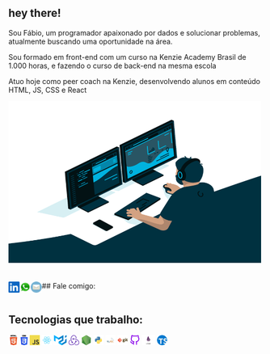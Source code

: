 ## hey there!
  <div style={"display:flex;flex-direction:row;"}>
       <div>
          <p>Sou Fábio, um programador apaixonado por dados e solucionar problemas, atualmente buscando uma oportunidade na área.</p>
          <p> Sou formado em front-end com um curso na Kenzie Academy Brasil de 1.000 horas, e fazendo o curso de back-end na mesma escola</p>
          <p>Atuo hoje como peer coach na Kenzie, desenvolvendo alunos em conteúdo HTML, JS, CSS e React</p>
        </div>
    <img alt="GIF" src="https://raw.githubusercontent.com/fabiojcp/pics/main/code.gif" width="500" height="320" />
  </div>
</br>
</br>
## Fale comigo:
<a href="https://www.linkedin.com/in/f%C3%A1bio-casanova-baa818237/" target="_blank">
  <img align="left" alt="Fabio LinkedIN" width="22px" src="https://raw.githubusercontent.com/fabiojcp/pics/main/linkedin.svg" />
</a>
<a href="https://api.whatsapp.com/send?phone=+55+5511930151064&text=Ol%C3%A1!%20Vi%20seu%20portif%C3%B3lio%20na%20internet%20e%20quero%20conhecer%20seus%20servi%C3%A7os">
  <img align="left" alt="Fabio WhatsApp" width="22px" color="green" src="https://raw.githubusercontent.com/fabiojcp/pics/main/whatsapp-logo-icone.png" />
</a>
<a href="mailto:fabiojcp88@gmail.com">
  <img align="left" alt="Abhishek Naidu | Twitter" width="22px" src="https://raw.githubusercontent.com/fabiojcp/pics/main/Circle-icons-mail.svg.png" />
</a>
</br></br>

## Tecnologias que trabalho:

<code><img height="20" src="https://raw.githubusercontent.com/fabiojcp/pics/main/HTML5.png"></code>
<code><img height="20" src="https://raw.githubusercontent.com/fabiojcp/pics/main/css-3-logo-1.png"></code>
<code><img height="20" src="https://raw.githubusercontent.com/fabiojcp/pics/main/javascript.png"></code>
<code><img height="20" src="https://raw.githubusercontent.com/fabiojcp/pics/main/react.png"></code>
<code><img height="20" src="https://raw.githubusercontent.com/fabiojcp/pics/main/material-ui.png"></code>
<code><img height="20" src="https://raw.githubusercontent.com/fabiojcp/pics/main/redux.png"></code>
<code><img height="20" src="https://raw.githubusercontent.com/fabiojcp/pics/main/nodejs.png"></code>
<code><img height="20" src="https://raw.githubusercontent.com/fabiojcp/pics/main/python.png"></code>
<code><img height="20" src="https://raw.githubusercontent.com/fabiojcp/pics/main/mysql.png"></code>
<code><img height="20" src="https://raw.githubusercontent.com/fabiojcp/pics/main/git.png"></code>
<code><img height="20" src="https://raw.githubusercontent.com/fabiojcp/pics/main/symbole-github-violet.png"></code>
<code><img height="20" src="https://raw.githubusercontent.com/fabiojcp/pics/main/elixir.png"></code>
<code><img height="20" src="https://raw.githubusercontent.com/fabiojcp/pics/main/Typescript.png"></code>

